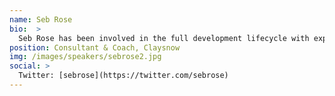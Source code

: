 ```yaml
---
name: Seb Rose
bio:  >
  Seb Rose has been involved in the full development lifecycle with experience ranging from Architecture to Support and from BASIC to Ruby. He is a partner at Cucumber Limited, where he is responsible for helping clients adopt and refine their agile practices, with a particular focus on BDD and ATDD. Seb is a regular speaker at conferences and occasional contributor to software journals. Contributing author to “97 Things Every Programmer Should Know” (O’Reilly) and lead author of "The Cucumber for Java Book" (Pragmatic Programmers). He's currently working with Gaspar Nagy on "The Specflow Book"
position: Consultant & Coach, Claysnow
img: /images/speakers/sebrose2.jpg
social: >
  Twitter: [sebrose](https://twitter.com/sebrose)
---
```

